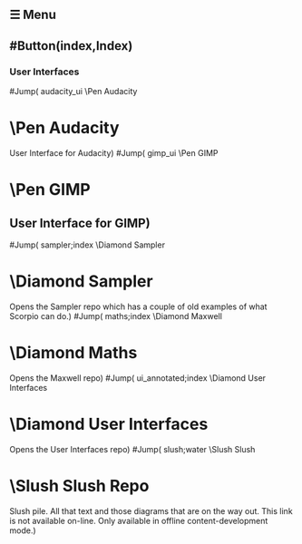 ## ☰ Menu
#Button(index,Index)
----
### User Interfaces
#Jump( audacity_ui \Pen Audacity
# \Pen Audacity
User Interface for Audacity)
#Jump( gimp_ui \Pen GIMP
# \Pen GIMP
User Interface for GIMP)
----
#Jump( sampler;index \Diamond Sampler
# \Diamond Sampler
Opens the Sampler repo which has a couple of old examples of what Scorpio can do.)
#Jump( maths;index \Diamond Maxwell
# \Diamond Maths
Opens the Maxwell repo)
#Jump( ui_annotated;index \Diamond User Interfaces
# \Diamond User Interfaces
Opens the User Interfaces repo)
#Jump( slush;water \Slush Slush
# \Slush Slush Repo
Slush pile. All that text and those diagrams that are on the way out. This link is not available on-line. Only available in offline content-development mode.)
&nbsp;